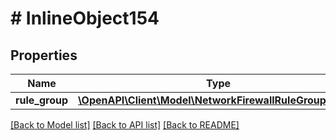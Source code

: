 # # InlineObject154

## Properties

Name | Type | Description | Notes
------------ | ------------- | ------------- | -------------
**rule_group** | [**\OpenAPI\Client\Model\NetworkFirewallRuleGroupCreate**](NetworkFirewallRuleGroupCreate.md) |  | [optional]

[[Back to Model list]](../../README.md#models) [[Back to API list]](../../README.md#endpoints) [[Back to README]](../../README.md)
